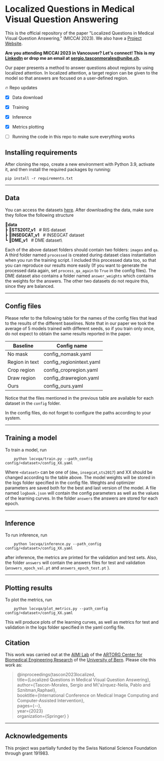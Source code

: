 # Localized Questions in Medical Visual Question Answering

This is the official repository of the paper "Localized Questions in Medical Visual Question Answering," (MICCAI 2023). We also have a [Project Website](https://sergiotasconmorales.github.io/conferences/miccai2023.html).

**Are you attending MICCAI 2023 in Vancouver? Let's connect! This is my [LinkedIn](https://www.linkedin.com/in/sergio-tascon/) or drop me an email at sergio.tasconmorales@unibe.ch.**


Our paper presents a method to answer questions about regions by using localized attention. In localized attention, a target region can be given to the model so that answers are focused on a user-defined region.  


🔥 Repo updates
- [x] Data download
- [x] Training 
- [x] Inference
- [x] Metrics plotting
- [ ] Running the code in this repo to make sure everything works


## Installing requirements
After cloning the repo, create a new environment with Python 3.9, activate it, and then install the required packages by running:

    pip install -r requirements.txt

---

## Data

You can access the datasets [here](https://zenodo.org/record/8192556). After downloading the data, make sure they follow the following structure

**📂data**\
 ┣ **📂STS2017_v1** &nbsp; # RIS dataset\
 ┣ **📂INSEGCAT_v1** &nbsp; # INSEGCAT dataset\
 ┗ **📂DME_v1** &nbsp; # DME dataset\

Each of the above dataset folders should contain two folders: `images` and `qa`. A third folder named `processed` is created during dataset class instantiation when you run the training script. I included this processed data too, so that you can reproduce our results more easily (If you want to generate the processed data again, set `process_qa_again` to `True` in the config files). The DME dataset also contains a folder named `answer_weights` which contains the weights for the answers. The other two datasets do not require this, since they are balanced.


---

## Config files

Please refer to the following table for the names of the config files that lead to the results of the different baselines. Note that in our paper we took the average of 5 models trained with different seeds, so if you train only once, do not expect to obtain the same results reported in the paper.

| **Baseline**   | **Config name**          |
|----------------|--------------------------|
| No mask        | config_nomask.yaml       |
| Region in text | config_regionintext.yaml |
| Crop region    | config_cropregion.yaml   |
| Draw region    | config_drawregion.yaml   |
| Ours           | config_ours.yaml         |


Notice that the files mentioned in the previous table are available for each dataset in the `config` folder.

In the config files, do not forget to configure the paths according to your system.


---

## Training a model

To train a model, run

        python locvqa/train.py --path_config config/<dataset>/config_XX.yaml

Where `<dataset>` can be one of (`dme`, `insegcat`,`sts2017`) and XX should be changed according to the table above. The model weights will be stored in the logs folder specified in the config file. Weights and optimizer parameters are saved both for the best and last version of the model. A file named `logbook.json` will contain the config parameters as well as the values of the learning curves. In the folder `answers` the answers are stored for each epoch.

---

## Inference

To run inference, run

        python locvqa/inference.py --path_config config/<dataset>/config_XX.yaml

after inference, the metrics are printed for the validation and test sets. Also, the folder `answers` will contain the answers files for test and validation (`answers_epoch_val.pt` and `answers_epoch_test.pt` ).

---

## Plotting results

To plot the metrics, run

        python locvqa/plot_metrics.py --path_config config/<dataset>/config_XX.yaml

This will produce plots of the learning curves, as well as metrics for test and validation in the logs folder specified in the yaml config file.

## Citation

This work was carried out at the [AIMI Lab](https://www.artorg.unibe.ch/research/aimi/index_eng.html) of the [ARTORG Center for Biomedical Engineering Research](https://www.artorg.unibe.ch) of the [University of Bern](https://www.unibe.ch/index_eng.html). Please cite this work as:

> @inproceedings{tascon2023localized,\
  title={Localized Questions in Medical Visual Question Answering},\
  author={Tascon-Morales, Sergio and M{\'a}rquez-Neila, Pablo and Sznitman,Raphael},\
  booktitle={International Conference on Medical Image Computing and Computer-Assisted Intervention},\
  pages={--},\
  year={2023}\
  organization={Springer}
}

---

## Acknowledgements

This project was partially funded by the Swiss National Science Foundation through grant 191983.
